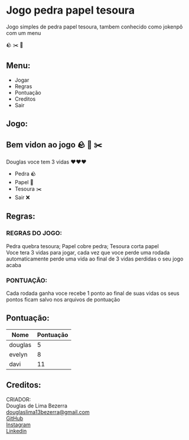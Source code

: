 # Jogo pedra papel tesoura
Jogo simples de pedra papel tesoura, tambem conhecido como jokenpô com um menu

🪨 ✂️ 📜

## Menu:
* Jogar
* Regras
* Pontuação
* Creditos
* Sair

## Jogo:
Bem vidon ao jogo 🪨 📜 ✂️
---
Douglas voce tem 3 vidas ❤️❤️❤️
* Pedra 🪨
* Papel 📜
* Tesoura ✂️
* Sair ❌

## Regras:
### REGRAS DO JOGO:

Pedra quebra tesoura; Papel cobre pedra; Tesoura corta papel <br>
Voce tera 3 vidas para jogar, ️cada vez que voce perde uma rodada <br>
automaticamente perde uma vida ao final de 3 vidas perdidas o seu jogo acaba

### PONTUAÇÃO:
Cada rodada ganha voce recebe 1 ponto ao final de suas vidas os seus<br>
pontos ficam salvo nos arquivos de pontuação

## Pontuação:
| Nome | Pontuação |
| --- | --- |
| douglas | 5 |
| evelyn | 8 |
| davi | 11 |

## Creditos:
CRIADOR: <br>
Douglas de Lima Bezerra <br>
douglaslima13bezerra@gmail.com <br>
<a href="https://github.com/douglas-jpg">GitHub</a> <br>
<a href="https://www.instagram.com/dougla5_00/">Instagram</a> <br>
<a href="in/douglas-de-lima-66785a219">Linkedin</a> <br>


 


